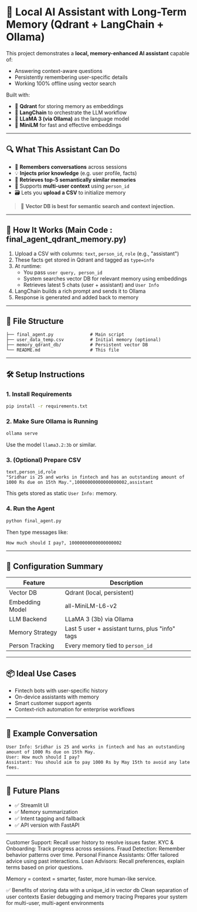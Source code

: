 # 💬 Local AI Assistant with Long-Term Memory (Qdrant + LangChain + Ollama)

This project demonstrates a **local, memory-enhanced AI assistant** capable of:

- Answering context-aware questions
- Persistently remembering user-specific details
- Working 100% offline using vector search

Built with:
- 🧠 **Qdrant** for storing memory as embeddings
- 🧩 **LangChain** to orchestrate the LLM workflow
- 🤖 **LLaMA 3 (via Ollama)** as the language model
- 🧬 **MiniLM** for fast and effective embeddings

---

## 🔍 What This Assistant Can Do

- 🔁 **Remembers conversations** across sessions
- 💡 **Injects prior knowledge** (e.g. user profile, facts)
- 🧠 **Retrieves top-5 semantically similar memories**
- 👥 Supports **multi-user context** using `person_id`
- 🗃️ Lets you **upload a CSV** to initialize memory

> 📌 **Vector DB is best for semantic search and context injection.**

---

## 🚀 How It Works (Main Code : final_agent_qdrant_memory.py)

1. Upload a CSV with columns: `text`, `person_id`, `role` (e.g., "assistant")
2. These facts get stored in Qdrant and tagged as `type=info`
3. At runtime:
   - You pass `user query, person_id`
   - System searches vector DB for relevant memory using embeddings
   - Retrieves latest 5 chats (user + assistant) and `User Info`
4. LangChain builds a rich prompt and sends it to Ollama
5. Response is generated and added back to memory

---

## 📁 File Structure

```
├── final_agent.py              # Main script
├── user_data_temp.csv          # Initial memory (optional)
├── memory_qdrant_db/           # Persistent vector DB
└── README.md                   # This file
```

---

## 🛠️ Setup Instructions

### 1. Install Requirements
```bash
pip install -r requirements.txt
```

### 2. Make Sure Ollama is Running
```bash
ollama serve
```
Use the model `llama3.2:3b` or similar.

### 3. (Optional) Prepare CSV
```csv
text,person_id,role
"Sridhar is 25 and works in fintech and has an outstanding amount of 1000 Rs due on 15th May.",10000000000000000002,assistant
```
This gets stored as static `User Info:` memory.

### 4. Run the Agent
```bash
python final_agent.py
```
Then type messages like:
```
How much should I pay?, 10000000000000000002
```

---

## 🔧 Configuration Summary

| Feature            | Description                                      |
|--------------------|--------------------------------------------------|
| Vector DB          | Qdrant (local, persistent)                       |
| Embedding Model    | all-MiniLM-L6-v2                                 |
| LLM Backend        | LLaMA 3 (3b) via Ollama                          |
| Memory Strategy    | Last 5 user + assistant turns, plus "info" tags |
| Person Tracking    | Every memory tied to `person_id`                |

---

## 📦 Ideal Use Cases

- Fintech bots with user-specific history
- On-device assistants with memory
- Smart customer support agents
- Context-rich automation for enterprise workflows

---

## 🧪 Example Conversation

```
User Info: Sridhar is 25 and works in fintech and has an outstanding amount of 1000 Rs due on 15th May.
User: How much should I pay?
Assistant: You should aim to pay 1000 Rs by May 15th to avoid any late fees.
```

---

## 🧠 Future Plans

- ✅ Streamlit UI
- ✅ Memory summarization
- ✅ Intent tagging and fallback
- ✅ API version with FastAPI




- - - - - - - - - - - - - - - - - - - - - - - - - - - - - - - - - - - - - - - - - - - - - - - - - - - - - - - - - - - - - - - - - - 


Customer Support: Recall user history to resolve issues faster.
KYC & Onboarding: Track progress across sessions.
Fraud Detection: Remember behavior patterns over time.
Personal Finance Assistants: Offer tailored advice using past interactions.
Loan Advisors: Recall preferences, explain terms based on prior questions.

Memory = context = smarter, faster, more human-like service.


✅ Benefits of storing data with a unique_id in vector db
Clean separation of user contexts
Easier debugging and memory tracing
Prepares your system for multi-user, multi-agent environments

